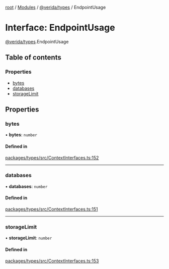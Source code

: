 [root](../README.md) / [Modules](../modules.md) / [@verida/types](../modules/verida_types.md) / EndpointUsage

# Interface: EndpointUsage

[@verida/types](../modules/verida_types.md).EndpointUsage

## Table of contents

### Properties

- [bytes](verida_types.EndpointUsage.md#bytes)
- [databases](verida_types.EndpointUsage.md#databases)
- [storageLimit](verida_types.EndpointUsage.md#storagelimit)

## Properties

### bytes

• **bytes**: `number`

#### Defined in

[packages/types/src/ContextInterfaces.ts:152](https://github.com/verida/verida-js/blob/032961c/packages/types/src/ContextInterfaces.ts#L152)

___

### databases

• **databases**: `number`

#### Defined in

[packages/types/src/ContextInterfaces.ts:151](https://github.com/verida/verida-js/blob/032961c/packages/types/src/ContextInterfaces.ts#L151)

___

### storageLimit

• **storageLimit**: `number`

#### Defined in

[packages/types/src/ContextInterfaces.ts:153](https://github.com/verida/verida-js/blob/032961c/packages/types/src/ContextInterfaces.ts#L153)
